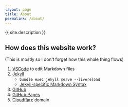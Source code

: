 ```yaml
---
layout: page
title: About
permalink: /about/
---
```


{{ site.description }}

## How does this website work?

(This is mostly so I don't forget how this whole thing flows)

1. [VSCode](https://code.visualstudio.com/) to edit Markdown files
2. [Jekyll](https://github.com/jekyll/jekyll)
   - `bundle exec jekyll serve --livereload`
   - [Jekyll-specific Markdown Syntax](https://www.markdownguide.org/tools/jekyll/)
3. [GitHub](https://github.com/aitc-h/aitc-h.github.io)
4. [GitHub Pages](https://pages.github.com/)
5. [Cloudflare](https://cloudflare.com) domain
